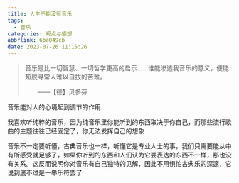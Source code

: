 ```yaml
---
title: 人生不能没有音乐
tags: 
  - 音乐
categories: 观点与感想
abbrlink: 6ba049cb
date: 2023-07-26 11:15:26
---
```


> 音乐是比一切智慧、一切哲学更高的启示……谁能渗透我音乐的意义，便能超脱寻常人难以自拔的苦难。
>
>　　——【德】贝多芬

音乐能对人的心境起到调节的作用

我喜欢听纯粹的音乐，因为纯音乐里你能听到的东西取决于你自己，而那些流行歌曲的主题往往已经固定了，你无法发挥自己的想象

音乐不一定要听懂，古典音乐也一样，听懂它是专业人士的事，我们只需要能从中有所感受就足够了，如果你听到的东西和人们认为它要表达的东西不一样，那也没有关系。这反而说明你对音乐有自己独特的见解，因此不用惧怕古典乐的深邃，它说到底不过是一串乐符罢了
